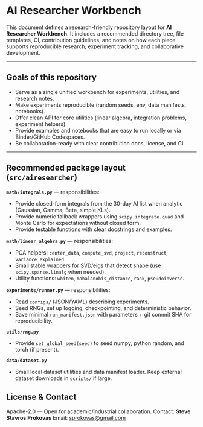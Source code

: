 # AI Researcher Workbench


This document defines a research-friendly repository layout for **AI Researcher Workbench**. It includes a recommended directory tree, file templates, CI, contribution guidelines, and notes on how each piece supports reproducible research, experiment tracking, and collaborative development.

---

## Goals of this repository

* Serve as a single unified workbench for experiments, utilities, and research notes.
* Make experiments reproducible (random seeds, env, data manifests, notebooks).
* Offer clean API for core utilities (linear algebra, integration problems, experiment helpers).
* Provide examples and notebooks that are easy to run locally or via Binder/GitHub Codespaces.
* Be collaboration-ready with clear contribution docs, license, and CI.

---

## Recommended package layout (`src/airesearcher`)

**`math/integrals.py`** — responsibilities:

* Provide closed-form integrals from the 30-day AI list when analytic (Gaussian, Gamma, Beta, simple KLs).
* Provide numeric fallback wrappers using `scipy.integrate.quad` and Monte Carlo for expectations without closed form.
* Provide testable functions with clear docstrings and examples.

**`math/linear_algebra.py`** — responsibilities:

* PCA helpers: `center_data`, `compute_svd`, `project`, `reconstruct`, `variance_explained`.
* Small stable wrappers for SVD/eigs that detect shape (use `scipy.sparse.linalg` when needed).
* Utility functions: `whiten`, `mahalanobis_distance`, `rank`, `pseudoinverse`.

**`experiments/runner.py`** — responsibilities:

* Read `configs/` (JSON/YAML) describing experiments.
* Seed RNGs, set up logging, checkpointing, and deterministic behavior.
* Save minimal `run_manifest.json` with parameters + git commit SHA for reproducibility.

**`utils/rng.py`**

* Provide `set_global_seed(seed)` to seed numpy, python random, and torch (if present).

**`data/dataset.py`**

* Small local dataset utilities and data manifest loader. Keep external dataset downloads in `scripts/` if large.


## License & Contact

Apache-2.0 — Open for academic/industrial collaboration.
Contact: **Steve Stavros Prokovas**
Email: sprokovas@gmail.com
